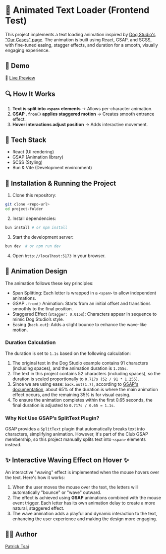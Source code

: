 # 📜 Animated Text Loader (Frontend Test)

This project implements a text loading animation inspired by [Dog Studio's "Our Cases" page](https://dogstudio.co/cases/). The animation is built using React, GSAP, and SCSS, with fine-tuned easing, stagger effects, and duration for a smooth, visually engaging experience.

## 🎥 Demo

🔗 [Live Preview](https://tsuyoshitsai.github.io/recruit/polish-design/)

## 🔍 How It Works

1. **Text is split into `<span>` elements** → Allows per-character animation.
2. **GSAP `.from()` applies staggered motion** → Creates smooth entrance effect.
3. **Hover interactions adjust position** → Adds interactive movement.

## 🚀 Tech Stack

- React (UI rendering)
- GSAP (Animation library)
- SCSS (Styling)
- Bun & Vite (Development environment)

## 📂 Installation & Running the Project

1. Clone this repository:

```bash
git clone <repo-url>
cd project-folder
```

2. Install dependencies:

```bash
bun install # or npm install
```

3. Start the development server:

```bash
bun dev  # or npm run dev
```

4. Open `http://localhost:5173` in your browser.

## 🎨 Animation Design

The animation follows these key principles:

- Span Splitting: Each letter is wrapped in a `<span>` to allow independent animations.
- GSAP `.from()` Animation: Starts from an initial offset and transitions smoothly to the final position.
- Staggered Effect (`stagger: 0.015s`): Characters appear in sequence to mimic Dog Studio’s style.
- Easing (`back.out`): Adds a slight bounce to enhance the wave-like motion.

### Duration Calculation

The duration is set to `1.1s` based on the following calculation:

1.  The original text in the Dog Studio example contains 91 characters (including spaces), and the animation duration is `1.255s`.
2.  The text in this project contains 52 characters (including spaces), so the duration is scaled proportionally to `0.717s (52 / 91 * 1.255)`.
3.  Since we are using ease: `back.out(1.7)`, according to [GSAP's documentation](https://gsap.com/docs/v3/Eases/), about 65% of the duration is where the main animation effect occurs, and the remaining 35% is for visual easing.
4.  To ensure the animation completes within the first 0.65 seconds, the final duration is adjusted to `0.717s / 0.65 ≈ 1.1s`.

### Why Not Use GSAP’s SplitText Plugin?

GSAP provides a `SplitText` plugin that automatically breaks text into characters, simplifying animation. However, it's part of the Club GSAP membership, so this project manually splits text into `<span>` elements instead.

## **✨ Interactive Waving Effect on Hover ✨**  

An interactive "waving" effect is implemented when the mouse hovers over the text. Here's how it works:

1. When the user moves the mouse over the text, the letters will automatically "bounce" or "wave" outward.
2. The effect is achieved using **GSAP** animations combined with the mouse event trigger. Each letter has its own animation delay to create a more natural, staggered effect.
3. The wave animation adds a playful and dynamic interaction to the text, enhancing the user experience and making the design more engaging.

## 👨‍💻 Author

[Patrick Tsai](https://www.cake.me/ming-hao-tsai)
